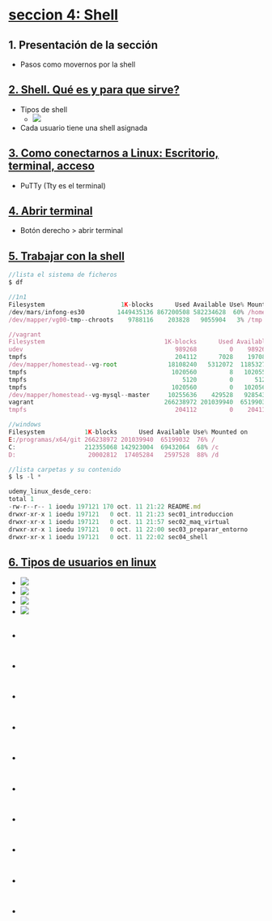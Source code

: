 # [seccion 4: Shell](https://www.udemy.com/course/aprende-linux-desde-cero-hasta-programar-en-shell-script/learn/lecture/13358528#overview)

## 1. Presentación de la sección
- Pasos como movernos por la shell
## [2. Shell. Qué es y para que sirve?](https://www.udemy.com/course/aprende-linux-desde-cero-hasta-programar-en-shell-script/learn/lecture/13226924#overview)
- Tipos de shell
  - ![](https://trello-attachments.s3.amazonaws.com/5da0d7fb764b8b74e4c44bc9/410x298/2714e16ace57a750f45cd7dcfd605ef7/image.png)
- Cada usuario tiene una shell asignada
## [3. Como conectarnos a Linux: Escritorio, terminal, acceso](https://www.udemy.com/course/aprende-linux-desde-cero-hasta-programar-en-shell-script/learn/lecture/13275942#overview)
- PuTTy (Tty es el terminal)
## [4. Abrir terminal](https://www.udemy.com/course/aprende-linux-desde-cero-hasta-programar-en-shell-script/learn/lecture/13226910#overview)
- Botón derecho > abrir terminal
## [5. Trabajar con la shell](https://www.udemy.com/course/aprende-linux-desde-cero-hasta-programar-en-shell-script/learn/lecture/13265184#overview)
```js
//lista el sistema de ficheros
$ df

//1n1
Filesystem                     1K-blocks      Used Available Use% Mounted on
/dev/mars/infong-es30         1449435136 867200508 582234628  60% /homepages
/dev/mapper/vg00-tmp--chroots    9788116    203828   9055904   3% /tmp

//vagrant
Filesystem                                 1K-blocks      Used Available Use% Mounted on
udev                                          989268         0    989268   0% /dev
tmpfs                                         204112      7028    197084   4% /run
/dev/mapper/homestead--vg-root              18108240   5312072  11853272  31% /
tmpfs                                        1020560         8   1020552   1% /dev/shm
tmpfs                                           5120         0      5120   0% /run/lock
tmpfs                                        1020560         0   1020560   0% /sys/fs/cgroup
/dev/mapper/homestead--vg-mysql--master     10255636    429528   9285436   5% /homestead-vg/master
vagrant                                    266238972 201039940  65199032  76% /vagrant
tmpfs                                         204112         0    204112   0% /run/user/1000

//windows
Filesystem           1K-blocks      Used Available Use% Mounted on
E:/programas/x64/git 266238972 201039940  65199032  76% /
C:                   212355068 142923004  69432064  68% /c
D:                    20002812  17405284   2597528  88% /d

//lista carpetas y su contenido
$ ls -l * 

udemy_linux_desde_cero:
total 1
-rw-r--r-- 1 ioedu 197121 170 oct. 11 21:22 README.md
drwxr-xr-x 1 ioedu 197121   0 oct. 11 21:23 sec01_introduccion
drwxr-xr-x 1 ioedu 197121   0 oct. 11 21:57 sec02_maq_virtual
drwxr-xr-x 1 ioedu 197121   0 oct. 11 22:00 sec03_preparar_entorno
drwxr-xr-x 1 ioedu 197121   0 oct. 11 22:02 sec04_shell
```
## [6. Tipos de usuarios en linux](https://www.udemy.com/course/aprende-linux-desde-cero-hasta-programar-en-shell-script/learn/lecture/13266026#overview)
- ![](https://trello-attachments.s3.amazonaws.com/5da0d7fb764b8b74e4c44bc9/841x410/f7b541ef8eee422f5ec3e11bb0fff24f/image.png)
- ![](https://trello-attachments.s3.amazonaws.com/5da0d7fb764b8b74e4c44bc9/766x323/3c0b93140c4c671af76af68c4a6aa874/image.png)
- ![](https://trello-attachments.s3.amazonaws.com/5da0d7fb764b8b74e4c44bc9/793x352/6a0775c3e8da9ec525a5cc587e1bae5d/image.png)
- ![](https://trello-attachments.s3.amazonaws.com/5da0d7fb764b8b74e4c44bc9/817x412/1d2abcfc28f982f9f39e76a9efb4a7ad/image.png)
## 
- 
```js
```
## 
- 
```js
```
## 
- 
```js
```
## 
- 
```js
```
## 
- 
```js
```
## 
- 
```js
```
## 
- 
```js
```
## 
- 
```js
```
## 
- 
```js
```
## 
- 
```js
```

